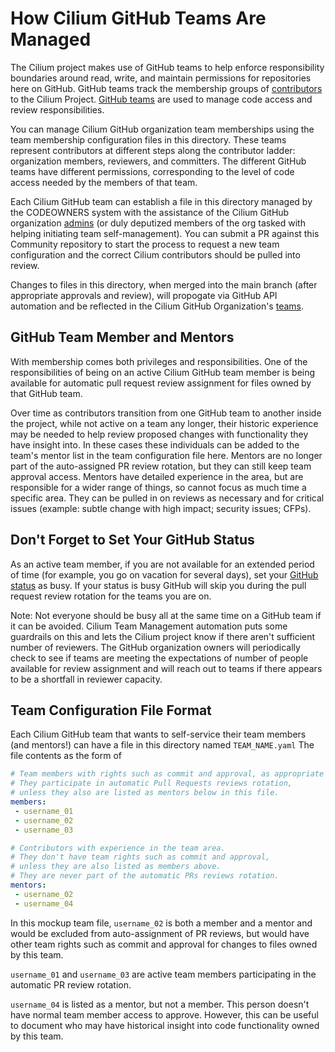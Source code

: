 # How Cilium GitHub Teams Are Managed

The Cilium project makes use of GitHub teams to help enforce responsibility
boundaries around read, write, and maintain permissions for repositories here on
GitHub. GitHub teams track the membership groups of
[contributors](https://github.com/cilium/community/blob/main/CONTRIBUTOR-LADDER.md)
to the Cilium Project. [GitHub teams](https://github.com/orgs/cilium/teams)
are used to manage code access and review responsibilities.

You can manage Cilium GitHub organization team memberships using the team
membership configuration files in this directory. These teams represent
contributors at different steps along the contributor ladder: organization
members, reviewers, and committers.  The different GitHub teams have different
permissions, corresponding to the level of code access needed by the members of
that team.

Each Cilium GitHub team can establish a file in this directory managed by the
CODEOWNERS system with the assistance of the Cilium GitHub organization
[admins](https://github.com/cilium/community/blob/main/ADMINS-FOR-CILIUM.md)
(or duly deputized members of the org tasked with helping initiating team
self-management). You can submit a PR against this Community repository to
start the process to request a new team configuration and the correct Cilium
contributors should be pulled into review.

Changes to files in this directory, when merged into the main branch (after
appropriate approvals and review), will propogate via GitHub API automation and
be reflected in the Cilium GitHub Organization's
[teams](https://github.com/orgs/cilium/teams).

## GitHub Team Member and Mentors

With membership comes both privileges and responsibilities.  One of the
responsibilities of being on an active Cilium GitHub team member is being
available for automatic pull request review assignment for files owned by that
GitHub team.

Over time as contributors transition from one GitHub team to another inside the
project, while not active on a team any longer, their historic experience may
be needed to help review proposed changes with functionality they have insight
into.  In these cases these individuals can be added to the team's mentor list
in the team configuration file here. Mentors are no longer part of the
auto-assigned PR review rotation, but they can still keep team approval access.
Mentors have detailed experience in the area, but are responsible for a wider
range of things, so cannot focus as much time a specific area. They can be pulled
in on reviews as necessary and for critical issues (example: subtle change with high
impact; security issues; CFPs).

## Don't Forget to Set Your GitHub Status

As an active team member, if you are not available for an extended period of
time (for example, you go on vacation for several days), set your [GitHub status]
as busy. If your status is busy GitHub will skip you during the pull
request review rotation for the teams you are on.

Note: Not everyone should be busy all at the same time on a GitHub team if it
can be avoided. Cilium Team Management automation puts some guardrails on this
and lets the Cilium project know if there aren't sufficient number of
reviewers. The GitHub organization owners will periodically check to see if
teams are meeting the expectations of number of people available for review
assignment and will reach out to teams if there appears to be a shortfall in
reviewer capacity.

## Team Configuration File Format

Each Cilium GitHub team that wants to self-service their team members (and
mentors!) can have a file in this directory named `TEAM_NAME.yaml` The file
contents as the form of

```yaml
# Team members with rights such as commit and approval, as appropriate for the team.
# They participate in automatic Pull Requests reviews rotation,
# unless they also are listed as mentors below in this file.
members:
 - username_01
 - username_02
 - username_03

# Contributors with experience in the team area.
# They don't have team rights such as commit and approval,
# unless they are also listed as members above.
# They are never part of the automatic PRs reviews rotation.
mentors:
 - username_02
 - username_04
```

In this mockup team file, `username_02` is both a member and a mentor and would
be excluded from auto-assignment of PR reviews, but would have other team
rights such as commit and approval for changes to files owned by this team.

`username_01` and `username_03` are active team members participating in the
automatic PR review rotation.

`username_04` is listed as a mentor, but not a member. This person doesn't have
normal team member access to approve. However, this can be useful to document
who may have historical insight into code functionality owned by this team.

[GitHub Status]: https://docs.github.com/en/account-and-profile/setting-up-and-managing-your-github-profile/customizing-your-profile/personalizing-your-profile#setting-a-status
